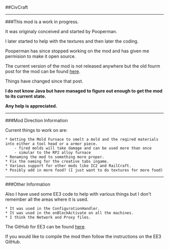 ##CivCraft
***
###This mod is a work in progress.

It was originaly conceived and started by Pooperman.

I later started to help with the textures and then later the coding.

Pooperman has since stopped working on the mod and has given me permision to make it open source.

The current version of the mod is not released anywhere but the old fourm post for the mod can be found [here](http://www.minecraftforum.net/topic/1588723-146forgewip-civcraft-021-now-with-easybake-oven/).

Things have changed since that post.

**I do not know Java but have managed to figure out enough to get the mod to its current state.**

**Any help is appreciated.**
***
###Mod Direction Information

Current things to work on are:

	* Getting the Mold Furnace to smelt a mold and the reqired materials into either a tool head or a armor piece.
		- fired molds will take damage and can be used more than once
		- simular to the RP2 alloy furnace
	* Renaming the mod to something more proper.
	* Fix the naming for the creative tabs ingame.
	* Various support for other mods like IC2 and RailCraft.
	* Posibly add in more food? (I just want to do textures for more food)

***
###Other Information

Also I have used some EE3 code to help with various things but I don't remember all the areas where it is used.

	* It was used in the ConfigurationHandler.
	* It was used in the onBlockActivate on all the machines.
	* I think the Network and Proxy files.

The GitHub for EE3 can be found [here](https://github.com/pahimar/Equivalent-Exchange-3).

If you would like to compile the mod then follow the instructions on the EE3 GitHub.
